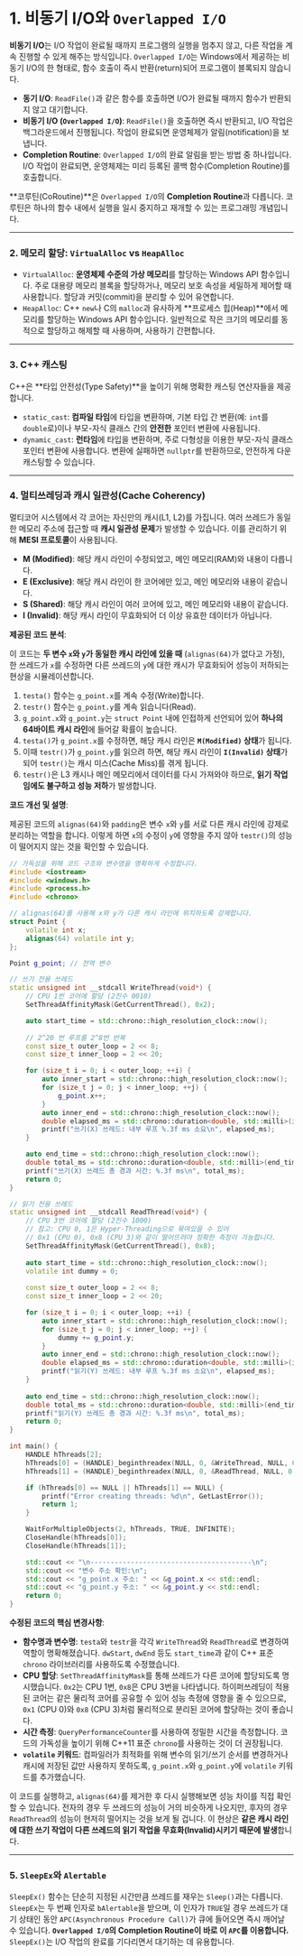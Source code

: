 # 1\. 비동기 I/O와 `Overlapped I/O`

**비동기 I/O**는 I/O 작업이 완료될 때까지 프로그램의 실행을 멈추지 않고, 다른 작업을 계속 진행할 수 있게 해주는 방식입니다. `Overlapped I/O`는 Windows에서 제공하는 비동기 I/O의 한 형태로, 함수 호출이 즉시 반환(return)되어 프로그램이 블록되지 않습니다.

  * **동기 I/O**: `ReadFile()`과 같은 함수를 호출하면 I/O가 완료될 때까지 함수가 반환되지 않고 대기합니다.
  * **비동기 I/O (`Overlapped I/O`)**: `ReadFile()`을 호출하면 즉시 반환되고, I/O 작업은 백그라운드에서 진행됩니다. 작업이 완료되면 운영체제가 알림(notification)을 보냅니다.
  * **Completion Routine**: `Overlapped I/O`의 완료 알림을 받는 방법 중 하나입니다. I/O 작업이 완료되면, 운영체제는 미리 등록된 콜백 함수(Completion Routine)를 호출합니다.

\*\*코루틴(CoRoutine)\*\*은 `Overlapped I/O`의 **Completion Routine**과 다릅니다. 코루틴은 하나의 함수 내에서 실행을 일시 중지하고 재개할 수 있는 프로그래밍 개념입니다.

-----

### 2\. 메모리 할당: `VirtualAlloc` vs `HeapAlloc`

  * `VirtualAlloc`: **운영체제 수준의 가상 메모리**를 할당하는 Windows API 함수입니다. 주로 대용량 메모리 블록을 할당하거나, 메모리 보호 속성을 세밀하게 제어할 때 사용합니다. 할당과 커밋(commit)을 분리할 수 있어 유연합니다.
  * `HeapAlloc`: C++ `new`나 C의 `malloc`과 유사하게 \*\*프로세스 힙(Heap)\*\*에서 메모리를 할당하는 Windows API 함수입니다. 일반적으로 작은 크기의 메모리를 동적으로 할당하고 해제할 때 사용하며, 사용하기 간편합니다.

-----

### 3\. C++ 캐스팅

C++은 \*\*타입 안전성(Type Safety)\*\*을 높이기 위해 명확한 캐스팅 연산자들을 제공합니다.

  * `static_cast`: **컴파일 타임**에 타입을 변환하며, 기본 타입 간 변환(예: `int`를 `double`로)이나 부모-자식 클래스 간의 **안전한** 포인터 변환에 사용됩니다.
  * `dynamic_cast`: **런타임**에 타입을 변환하며, 주로 다형성을 이용한 부모-자식 클래스 포인터 변환에 사용합니다. 변환에 실패하면 `nullptr`를 반환하므로, 안전하게 다운캐스팅할 수 있습니다.

-----

### 4\. 멀티쓰레딩과 캐시 일관성(Cache Coherency)

멀티코어 시스템에서 각 코어는 자신만의 캐시(L1, L2)를 가집니다. 여러 쓰레드가 동일한 메모리 주소에 접근할 때 **캐시 일관성 문제**가 발생할 수 있습니다. 이를 관리하기 위해 **MESI 프로토콜**이 사용됩니다.

  * **M (Modified)**: 해당 캐시 라인이 수정되었고, 메인 메모리(RAM)와 내용이 다릅니다.
  * **E (Exclusive)**: 해당 캐시 라인이 한 코어에만 있고, 메인 메모리와 내용이 같습니다.
  * **S (Shared)**: 해당 캐시 라인이 여러 코어에 있고, 메인 메모리와 내용이 같습니다.
  * **I (Invalid)**: 해당 캐시 라인이 무효화되어 더 이상 유효한 데이터가 아닙니다.

**제공된 코드 분석**:

이 코드는 **두 변수 `x`와 `y`가 동일한 캐시 라인에 있을 때** (`alignas(64)`가 없다고 가정), 한 쓰레드가 `x`를 수정하면 다른 쓰레드의 `y`에 대한 캐시가 무효화되어 성능이 저하되는 현상을 시뮬레이션합니다.

1.  `testa()` 함수는 `g_point.x`를 계속 수정(Write)합니다.
2.  `testr()` 함수는 `g_point.y`를 계속 읽습니다(Read).
3.  `g_point.x`와 `g_point.y`는 `struct Point` 내에 인접하게 선언되어 있어 **하나의 64바이트 캐시 라인**에 들어갈 확률이 높습니다.
4.  `testa()`가 `g_point.x`를 수정하면, 해당 캐시 라인은 **`M(Modified)` 상태**가 됩니다.
5.  이때 `testr()`가 `g_point.y`를 읽으려 하면, 해당 캐시 라인이 **`I(Invalid)` 상태**가 되어 `testr()`는 캐시 미스(Cache Miss)를 겪게 됩니다.
6.  `testr()`은 L3 캐시나 메인 메모리에서 데이터를 다시 가져와야 하므로, **읽기 작업임에도 불구하고 성능 저하**가 발생합니다.

**코드 개선 및 설명**:

제공된 코드의 `alignas(64)`와 `padding`은 변수 `x`와 `y`를 서로 다른 캐시 라인에 강제로 분리하는 역할을 합니다. 이렇게 하면 `x`의 수정이 `y`에 영향을 주지 않아 `testr()`의 성능이 떨어지지 않는 것을 확인할 수 있습니다.

```cpp
// 가독성을 위해 코드 구조와 변수명을 명확하게 수정합니다.
#include <iostream>
#include <windows.h>
#include <process.h>
#include <chrono>

// alignas(64)를 사용해 x와 y가 다른 캐시 라인에 위치하도록 강제합니다.
struct Point {
    volatile int x;
    alignas(64) volatile int y;
};

Point g_point; // 전역 변수

// 쓰기 전용 쓰레드
static unsigned int __stdcall WriteThread(void*) {
    // CPU 1번 코어에 할당 (2진수 0010)
    SetThreadAffinityMask(GetCurrentThread(), 0x2);

    auto start_time = std::chrono::high_resolution_clock::now();
    
    // 2^20 번 루프를 2^8번 반복
    const size_t outer_loop = 2 << 8;
    const size_t inner_loop = 2 << 20;

    for (size_t i = 0; i < outer_loop; ++i) {
        auto inner_start = std::chrono::high_resolution_clock::now();
        for (size_t j = 0; j < inner_loop; ++j) {
            g_point.x++;
        }
        auto inner_end = std::chrono::high_resolution_clock::now();
        double elapsed_ms = std::chrono::duration<double, std::milli>(inner_end - inner_start).count();
        printf("쓰기(X) 쓰레드: 내부 루프 %.3f ms 소요\n", elapsed_ms);
    }

    auto end_time = std::chrono::high_resolution_clock::now();
    double total_ms = std::chrono::duration<double, std::milli>(end_time - start_time).count();
    printf("쓰기(X) 쓰레드 총 경과 시간: %.3f ms\n", total_ms);
    return 0;
}

// 읽기 전용 쓰레드
static unsigned int __stdcall ReadThread(void*) {
    // CPU 3번 코어에 할당 (2진수 1000)
    // 참고: CPU 0, 1은 Hyper-Threading으로 묶여있을 수 있어 
    // 0x1 (CPU 0), 0x8 (CPU 3)와 같이 떨어뜨려야 정확한 측정이 가능합니다.
    SetThreadAffinityMask(GetCurrentThread(), 0x8); 
    
    auto start_time = std::chrono::high_resolution_clock::now();
    volatile int dummy = 0;
    
    const size_t outer_loop = 2 << 8;
    const size_t inner_loop = 2 << 20;

    for (size_t i = 0; i < outer_loop; ++i) {
        auto inner_start = std::chrono::high_resolution_clock::now();
        for (size_t j = 0; j < inner_loop; ++j) {
            dummy += g_point.y;
        }
        auto inner_end = std::chrono::high_resolution_clock::now();
        double elapsed_ms = std::chrono::duration<double, std::milli>(inner_end - inner_start).count();
        printf("읽기(Y) 쓰레드: 내부 루프 %.3f ms 소요\n", elapsed_ms);
    }
    
    auto end_time = std::chrono::high_resolution_clock::now();
    double total_ms = std::chrono::duration<double, std::milli>(end_time - start_time).count();
    printf("읽기(Y) 쓰레드 총 경과 시간: %.3f ms\n", total_ms);
    return 0;
}

int main() {
    HANDLE hThreads[2];
    hThreads[0] = (HANDLE)_beginthreadex(NULL, 0, &WriteThread, NULL, 0, NULL);
    hThreads[1] = (HANDLE)_beginthreadex(NULL, 0, &ReadThread, NULL, 0, NULL);

    if (hThreads[0] == NULL || hThreads[1] == NULL) {
        printf("Error creating threads: %d\n", GetLastError());
        return 1;
    }

    WaitForMultipleObjects(2, hThreads, TRUE, INFINITE);
    CloseHandle(hThreads[0]);
    CloseHandle(hThreads[1]);

    std::cout << "\n----------------------------------------\n";
    std::cout << "변수 주소 확인:\n";
    std::cout << "g_point.x 주소: " << &g_point.x << std::endl;
    std::cout << "g_point.y 주소: " << &g_point.y << std::endl;
    return 0;
}
```

**수정된 코드의 핵심 변경사항**:

  * **함수명과 변수명**: `testa`와 `testr`을 각각 `WriteThread`와 `ReadThread`로 변경하여 역할이 명확해졌습니다. `dwStart`, `dwEnd` 등도 `start_time`과 같이 C++ 표준 `chrono` 라이브러리를 사용하도록 수정했습니다.
  * **CPU 할당**: `SetThreadAffinityMask`를 통해 쓰레드가 다른 코어에 할당되도록 명시했습니다. `0x2`는 CPU 1번, `0x8`은 CPU 3번을 나타냅니다. 하이퍼쓰레딩이 적용된 코어는 같은 물리적 코어를 공유할 수 있어 성능 측정에 영향을 줄 수 있으므로, `0x1` (CPU 0)와 `0x8` (CPU 3)처럼 물리적으로 분리된 코어에 할당하는 것이 좋습니다.
  * **시간 측정**: `QueryPerformanceCounter`를 사용하여 정밀한 시간을 측정합니다. 코드의 가독성을 높이기 위해 C++11 표준 `chrono`를 사용하는 것이 더 권장됩니다.
  * **`volatile` 키워드**: 컴파일러가 최적화를 위해 변수의 읽기/쓰기 순서를 변경하거나 캐시에 저장된 값만 사용하지 못하도록, `g_point.x`와 `g_point.y`에 `volatile` 키워드를 추가했습니다.

이 코드를 실행하고, `alignas(64)`를 제거한 후 다시 실행해보면 성능 차이를 직접 확인할 수 있습니다. 전자의 경우 두 쓰레드의 성능이 거의 비슷하게 나오지만, 후자의 경우 `ReadThread`의 성능이 현저히 떨어지는 것을 보게 될 겁니다. 이 현상은 **같은 캐시 라인에 대한 쓰기 작업이 다른 쓰레드의 읽기 작업을 무효화(Invalid)시키기 때문에 발생**합니다.

-----

### 5\. `SleepEx`와 `Alertable`

`SleepEx()` 함수는 단순히 지정된 시간만큼 쓰레드를 재우는 `Sleep()`과는 다릅니다. `SleepEx`는 두 번째 인자로 `bAlertable`을 받으며, 이 인자가 `TRUE`일 경우 쓰레드가 대기 상태인 동안 `APC(Asynchronous Procedure Call)`가 큐에 들어오면 즉시 깨어날 수 있습니다. **`Overlapped I/O`의 Completion Routine이 바로 이 `APC`를 이용합니다.** `SleepEx()`는 I/O 작업의 완료를 기다리면서 대기하는 데 유용합니다.